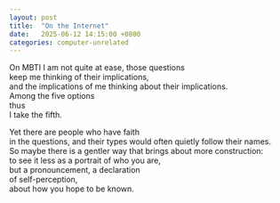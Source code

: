 ```yaml
---
layout: post
title:  "On the Internet"
date:   2025-06-12 14:15:00 +0800
categories: computer-unrelated
---
```


On MBTI I am not quite at ease, those questions<br>
keep me thinking of their implications,<br>
and the implications of me thinking about their implications.<br>
Among the five options<br>
thus<br>
I take the fifth.<br>
  
Yet there are people who have faith<br>
in the questions, and their types would often quietly follow their names.<br>
So maybe there is a gentler way that brings about more construction:<br>
to see it less as a portrait of who you are,<br>
but a pronouncement, a declaration<br>
of self-perception,<br>
about how you hope to be known.<br>